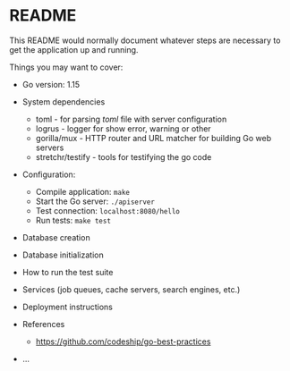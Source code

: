 # README

This README would normally document whatever steps are necessary to get the
application up and running.

Things you may want to cover:

* Go version: 1.15

* System dependencies
  * toml - for parsing *toml* file with server configuration
  * logrus - logger for show error, warning or other
  * gorilla/mux - HTTP router and URL matcher for building Go web servers
  * stretchr/testify - tools for testifying the go code

* Configuration:
  * Compile application: `make`
  * Start the Go server: `./apiserver`
  * Test connection: `localhost:8080/hello`
  * Run tests: `make test`

* Database creation

* Database initialization

* How to run the test suite

* Services (job queues, cache servers, search engines, etc.)

* Deployment instructions

* References
  * <https://github.com/codeship/go-best-practices>

* ...
